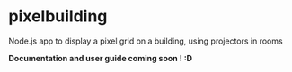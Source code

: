 # pixelbuilding
Node.js app to display a pixel grid on a building, using projectors in rooms

**Documentation and user guide coming soon ! :D**
